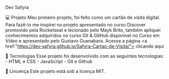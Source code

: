 Dev Safyra

💻 Projeto
   Meu primeiro projeto, foi feito como um cartão de visita digital. Para fazê-lo me inspirei no projeto apresentado no curso Discover promovido pela Rocketseat e lecionado pelo Mayk Brito, também apliquei conhecimentos adquiridos no curso Git & GitHub disponível no Curso em Vídeo e apresentado pelo Gustavo Guanabara.
   Acesse a página <a href:"https://dev-safyra.github.io/Safyra-Cartao-de-Visita/"> clicando aqui </a>

 🚀 Tecnologias
    Esse projeto foi desenvolvido com as seguintes tecnologias:
      - HTML e CSS
      - JavaScript
      - Git e Github

📝 Lincença
   Este projeto está sob a licença MIT.
